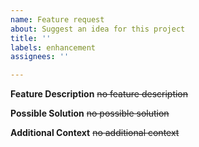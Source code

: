 ```yaml
---
name: Feature request
about: Suggest an idea for this project
title: ''
labels: enhancement
assignees: ''

---
```


**Feature Description**
~~no feature description~~

**Possible Solution**
~~no possible solution~~

**Additional Context**
~~no additional context~~
